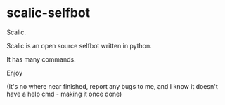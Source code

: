 # scalic-selfbot

Scalic.

Scalic is an open source selfbot written in python. 

It has many commands.

Enjoy

(It's no where near finished, report any bugs to me, and I know it doesn't have a help cmd - making it once done)

